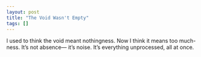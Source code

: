 ```yaml
---
layout: post
title: "The Void Wasn't Empty"
tags: []
---
```


I used to think the void meant nothingness. 
Now I think it means too much-ness. 
It’s not absence—
it’s noise. 
It’s everything unprocessed, all at once.